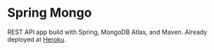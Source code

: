 # Spring Mongo
REST API app build with Spring, MongoDB Atlas, and Maven. Already deployed at [Heroku](https://zayd-spring-mongo.herokuapp.com).